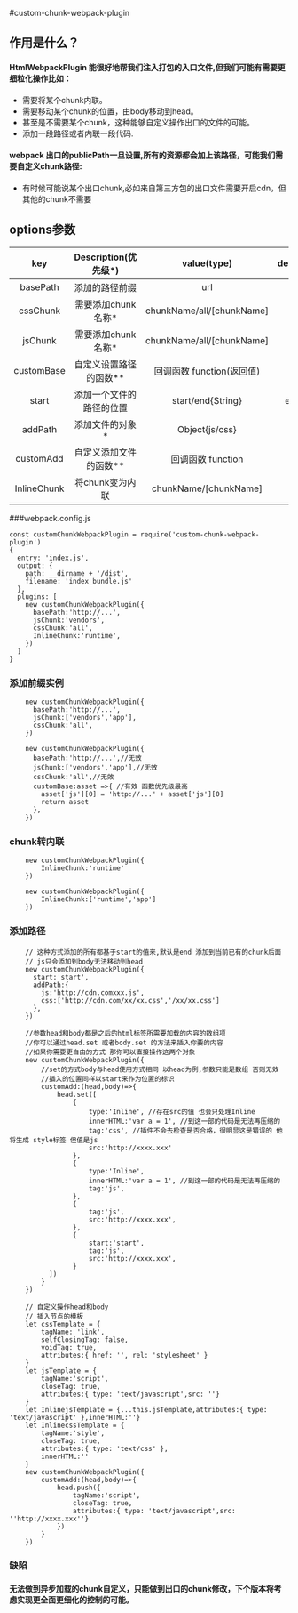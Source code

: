 #custom-chunk-webpack-plugin

##  作用是什么？
#### HtmlWebpackPlugin 能很好地帮我们注入打包的入口文件,但我们可能有需要更细粒化操作比如：    
+ 需要将某个chunk内联。
+ 需要移动某个chunk的位置，由body移动到head。
+ 甚至是不需要某个chunk，这种能够自定义操作出口的文件的可能。
+ 添加一段路径或者内联一段代码.
#### webpack 出口的publicPath一旦设置,所有的资源都会加上该路径，可能我们需要自定义chunk路径:
+ 有时候可能说某个出口chunk,必如来自第三方包的出口文件需要开启cdn，但其他的chunk不需要
  
## options参数
| key         | Description(优先级*)    |    value(type)                          |     default                  |
| :--------:  | :-----------------:     |   :------------------------------------:|   :------------------------:  |
| basePath    | 添加的路径前缀          |                url                       |    ``                         |
| cssChunk    | 需要添加chunk名称*      |  chunkName/all/[chunkName]              |    ``                         |
| jsChunk     | 需要添加chunk名称*      |  chunkName/all/[chunkName]              |    ``                      |         
| customBase  | 自定义设置路径的函数**   |  回调函数 function(返回值)               |    ``                      |
| start       | 添加一个文件的路径的位置 |  start/end{String}                      |    end                        |
| addPath     | 添加文件的对象*         |Object{js/css}                            |     ``                         |
| customAdd   | 自定义添加文件的函数**  |  回调函数 function                       |    ``                          |
| InlineChunk | 将chunk变为内联        |  chunkName/[chunkName]                   |    ``                        |

###webpack.config.js
```
const customChunkWebpackPlugin = require('custom-chunk-webpack-plugin')
{
  entry: 'index.js',
  output: {
    path: __dirname + '/dist',
    filename: 'index_bundle.js'
  },
  plugins: [
    new customChunkWebpackPlugin({
      basePath:'http://...',
      jsChunk:'vendors',
      cssChunk:'all',
      InlineChunk:'runtime',
    })
  ]
}
```

### 添加前缀实例
``` 
    new customChunkWebpackPlugin({
      basePath:'http://...',
      jsChunk:['vendors','app'],
      cssChunk:'all',
    })
```
``` 
    new customChunkWebpackPlugin({
      basePath:'http://...',//无效
      jsChunk:['vendors','app'],//无效
      cssChunk:'all',//无效
      customBase:asset =>{ //有效 函数优先级最高
        asset['js'][0] = 'http://...' + asset['js'][0] 
        return asset
      },      
    })
```

### chunk转内联
``` 
    new customChunkWebpackPlugin({
        InlineChunk:'runtime'
    })
```
``` 
    new customChunkWebpackPlugin({
        InlineChunk:['runtime','app']
    })
```


### 添加路径
``` 
    // 这种方式添加的所有都基于start的值来,默认是end 添加到当前已有的chunk后面
    // js只会添加到body无法移动到head
    new customChunkWebpackPlugin({
      start:'start', 
      addPath:{
        js:'http://cdn.comxxx.js',
        css:['http://cdn.com/xx/xx.css','/xx/xx.css']
      },
    })
```
``` 
    //参数head和body都是之后的html标签所需要加载的内容的数组项
    //你可以通过head.set 或者body.set 的方法来插入你要的内容
    //如果你需要更自由的方式 那你可以直接操作这两个对象
    new customChunkWebpackPlugin({
        //set的方式body与head使用方式相同 以head为例,参数只能是数组 否则无效
        //插入的位置同样以start来作为位置的标识
        customAdd:(head,body)=>{
            head.set([          
                {
                    type:'Inline', //存在src的值 也会只处理Inline
                    innerHTML:'var a = 1', //到这一部的代码是无法再压缩的
                    tag:'css', //插件不会去检查是否合格，很明显这是错误的 他将生成 style标签 但值是js
                    src:'http://xxxx.xxx'
                },
                {
                    type:'Inline',
                    innerHTML:'var a = 1', //到这一部的代码是无法再压缩的
                    tag:'js',
                },                          
                {
                    tag:'js',
                    src:'http://xxxx.xxx',
                },
                {
                    start:'start', 
                    tag:'js',
                    src:'http://xxxx.xxx',            
                }
          ])
        }
    })
```
``` 
    // 自定义操作head和body
    // 插入节点的模板
    let cssTemplate = {
        tagName: 'link',
        selfClosingTag: false,
        voidTag: true,
        attributes:{ href: '', rel: 'stylesheet' }
    }
    let jsTemplate = {
        tagName:'script',
        closeTag: true,
        attributes:{ type: 'text/javascript',src: ''}
    }
    let InlinejsTemplate = {...this.jsTemplate,attributes:{ type: 'text/javascript' },innerHTML:''}
    let InlinecssTemplate = {
        tagName:'style',
        closeTag: true,
        attributes:{ type: 'text/css' },
        innerHTML:''
    }    
    new customChunkWebpackPlugin({
        customAdd:(head,body)=>{
            head.push({
                tagName:'script',
                closeTag: true,
                attributes:{ type: 'text/javascript',src: ''http://xxxx.xxx''}                
            })
        }
    })
```


### 缺陷 

#### 无法做到异步加载的chunk自定义，只能做到出口的chunk修改，下个版本将考虑实现更全面更细化的控制的可能。
